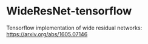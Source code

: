 # WideResNet-tensorflow
Tensorflow implementation of wide residual networks: https://arxiv.org/abs/1605.07146
